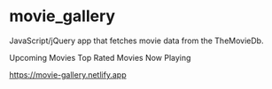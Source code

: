 # movie_gallery

JavaScript/jQuery app that fetches movie data from the TheMovieDb.

Upcoming Movies
Top Rated Movies
Now Playing

<a href=" https://movie-gallery.netlify.app"> https://movie-gallery.netlify.app <a> <br>


 
